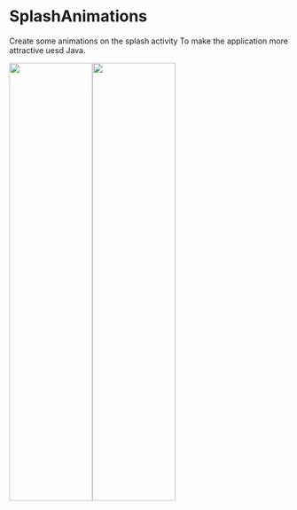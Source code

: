 # SplashAnimations
Create some animations on the splash activity To make the application more attractive uesd Java.



<img src="https://user-images.githubusercontent.com/79535029/128209294-8fb42f33-8c71-4a25-9944-02b1f5a5176a.png" width="150" height="790"><img src="https://user-images.githubusercontent.com/79535029/128209286-2bd5c6af-7524-4da1-904e-5b1da885ea93.png" width="150" height="790">




